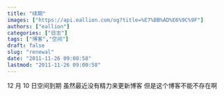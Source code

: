 ```yaml
---
title: "续期"
images: ["https://api.eallion.com/og?title=%E7%BB%AD%E6%9C%9F"]
authors: ["eallion"]
categories: ["日志"]
tags: ["博客","空间"]
draft: false
slug: "renewal"
date: "2011-11-26 09:00:58"
lastmod: "2011-11-26 09:00:58"
---
```


12 月 10 日空间到期
虽然最近没有精力来更新博客
但是这个博客不能不存在啊
